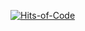[![Hits-of-Code](https://hitsofcode.com/github/fernal73/LearnJava?branch=main)](https://hitsofcode.com/github/fernal73/LearnJava/view?branch=main)
